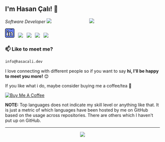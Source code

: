 <!---
hasancali/hasancali is a ✨ special ✨ repository because its `README.md` (this file) appears on your GitHub profile.
You can click the Preview link to take a look at your changes.
--->

<h2>I'm Hasan Çalı! 👀</h2>
<img align='right' src="https://media.giphy.com/media/M9gbBd9nbDrOTu1Mqx/giphy.gif" width="230">
<p><em>Software Developer <img src="https://media.giphy.com/media/WUlplcMpOCEmTGBtBW/giphy.gif" width="30"> 
</em></p>

<a href="https://www.linkedin.com/in/hasancali/"><img height="30" src="https://raw.githubusercontent.com/8bithemant/8bithemant/master/linkedin.png?raw=true"></a>&nbsp;&nbsp;
<a href="https://twitter.com/hasancali"><img height="30" src="https://hasancali.dev/twitter.png?raw=true"></a>&nbsp;&nbsp;
<a href="https://hasancali.dev"><img height="30" src="https://hasancali.dev/devto.png?raw=true"></a>&nbsp;&nbsp;
<a href="https://www.spotify.com/hasancali"><img height="30" src="https://hasancali.dev/spotify.png?raw=true"></a>&nbsp;&nbsp;
<a href="https://www.buymeacoffee.com/hasancali"><img height="30" src="https://hasancali.dev/coffee.jpg?raw=true"></a>&nbsp;&nbsp;

### 📫 Like to meet me?

```bash
info@hasacali.dev
```

I love connecting with different people</b> so if you want to say <b>hi, I'll be happy to meet you more!</b> 😊</em>


If you like what i do, maybe consider buying me a coffee/tea 🥺

<a href="https://www.buymeacoffee.com/hasancali" target="_blank"><img src="https://hasancali.dev/coffee.png" alt="Buy Me A Coffee" width="150" ></a>


<b>NOTE:</b> Top languages does not indicate my skill level or anything like that. It is just a metric of which languages have been hosted by me on GitHub based on the usage across repositories. There are others which I haven't put up on GitHub.

<hr>
<p align='center'>
<img src="https://hasancali.dev/github-contribution-grid-snake.svg">
</p>
